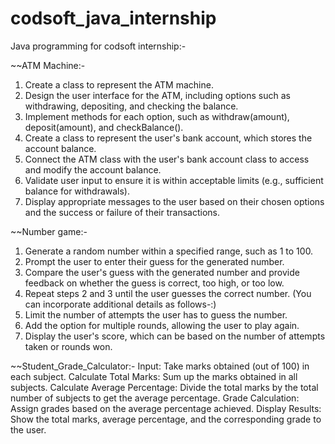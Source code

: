 # codsoft_java_internship
Java programming for codsoft internship:-

~~ATM Machine:-
  1. Create a class to represent the ATM machine.
  2. Design the user interface for the ATM, including options such as withdrawing, depositing, and
     checking the balance.
  3. Implement methods for each option, such as withdraw(amount), deposit(amount), and
     checkBalance().
  4. Create a class to represent the user's bank account, which stores the account balance.
  5. Connect the ATM class with the user's bank account class to access and modify the account
     balance.
  6. Validate user input to ensure it is within acceptable limits (e.g., sufficient balance for withdrawals).
  7. Display appropriate messages to the user based on their chosen options and the success or failure
     of their transactions.

~~Number game:-
  1. Generate a random number within a specified range, such as 1 to 100.
  2. Prompt the user to enter their guess for the generated number.
  3. Compare the user's guess with the generated number and provide feedback on whether the guess
     is correct, too high, or too low.
  4. Repeat steps 2 and 3 until the user guesses the correct number.
    (You can incorporate additional details as follows-:)
  5. Limit the number of attempts the user has to guess the number.
  6. Add the option for multiple rounds, allowing the user to play again.
  7. Display the user's score, which can be based on the number of attempts taken or rounds won.

~~Student_Grade_Calculator:-
   Input: Take marks obtained (out of 100) in each subject.
   Calculate Total Marks: Sum up the marks obtained in all subjects.
   Calculate Average Percentage: Divide the total marks by the total number of subjects to get the
   average percentage.
   Grade Calculation: Assign grades based on the average percentage achieved.
   Display Results: Show the total marks, average percentage, and the corresponding grade to the user.
